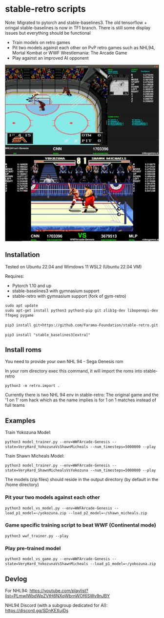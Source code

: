 # stable-retro scripts

Note: Migrated to pytorch and stable-baselines3. The old tensorflow + oringal stable-baselines is now in TF1 branch.
There is still some display issues but everything should be functional

* Train models on retro games
* Pit two models against each other on PvP retro games such as NHL94, Mortal Kombat or WWF Wrestlemania: The Arcade Game
* Play against an improved AI opponent


![screenshot 01](./screenshot01.png)
![wwf vs](./vs_screenshot.png)

## Installation

Tested on Ubuntu 22.04 and Wimdows 11 WSL2 (Ubuntu 22.04 VM)

Requires:
*   Pytorch 1.10 and up
*   stable-baselines3 with gymnasium support
*   stable-retro with gymnasium support (fork of gym-retro)

```
sudo apt update
sudo apt-get install python3 python3-pip git zlib1g-dev libopenmpi-dev ffmpeg pygame

pip3 install git+https://github.com/Farama-Foundation/stable-retro.git

pip3 install "stable_baselines3[extra]"
```

## Install roms
You need to provide your own NHL 94 - Sega Genesis rom

In your rom directory exec this command, it will import the roms into stable-retro
```
python3 -m retro.import .
```

Currently there is two NHL 94 env in stable-retro: The original game and the '1 on 1' rom hack which as the name implies is for 1 on 1 matches instead of full teams

## Examples

Train Yokozuna Model:
```
python3 model_trainer.py --env=WWFArcade-Genesis --state=VeryHard_YokozunaVsShawnMicheals --num_timesteps=5000000 --play
```

Train Shawn Micheals Model:
```
python3 model_trainer.py --env=WWFArcade-Genesis --state=VeryHard_ShawnMichealsVsYokozuna --num_timesteps=5000000 --play
```

The models (zip files) should reside in the output directory (by default in the /home directory)


### Pit your two models against each other
```
python3 model_vs_model.py --env=WWFArcade-Genesis --load_p1_model=~/yokozuna.zip --load_p2_model=~/shawn_micheals.zip
```

### Game specific training script to beat WWF (Continental mode)
```
python3 wwf_trainer.py --play
```


### Play pre-trained model
```
python3 model_vs_game.py --env=WWFArcade-Genesis --state=VeryHard_YokozunaVsShawnMicheals --load_p1_model=~/yokozuna.zip
```


## Devlog

For NHL94:
https://youtube.com/playlist?list=PLmwlWbdWpZVtH6NXqWbrnWOf6SWv9nJBY

NHL94 Discord (with a subgroup dedicated for AI):
https://discord.gg/SDnKEXujDs
